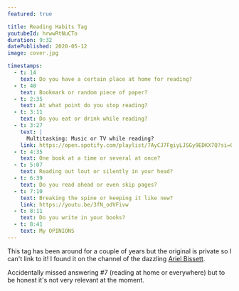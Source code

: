 ```yaml
---
featured: true

title: Reading Habits Tag
youtubeId: hrwwRtNuCTo
duration: 9:32
datePublished: 2020-05-12
image: cover.jpg

timestamps:
  - t: 14
    text: Do you have a certain place at home for reading?
  - t: 40
    text: Bookmark or random piece of paper?
  - t: 2:35
    text: At what point do you stop reading?
  - t: 3:11
    text: Do you eat or drink while reading?
  - t: 3:27
    text: |
      Multitasking: Music or TV while reading?
    link: https://open.spotify.com/playlist/7AyCJ7FgiyLJSGy9EDKX7Q?si=Qwbv5gdyQBOy1Q27D0IHEQ
  - t: 4:35
    text: One book at a time or several at once?
  - t: 5:07
    text: Reading out lout or silently in your head?
  - t: 6:39
    text: Do you read ahead or even skip pages?
  - t: 7:10
    text: Breaking the spine or keeping it like new?
    link: https://youtu.be/3fN_odVFivw
  - t: 8:11
    text: Do you write in your books?
  - t: 8:41
    text: My OPINIONS
---
```


This tag has been around for a couple of years but the original is private so I can't link to it! I found it on the channel of the dazzling [Ariel Bissett](https://youtu.be/A700s47V0hQ).

Accidentally missed answering #7 (reading at home or everywhere) but to be honest it's not very relevant at the moment.
